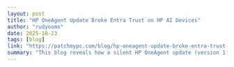 ```yaml
---
layout: post
title: "HP OneAgent Update Broke Entra Trust on HP AI Devices"
author: "rudyooms"
date: 2025-10-23
tags: [blog]
link: "https://patchmypc.com/blog/hp-oneagent-update-broke-entra-trust-on-hp-ai-devices/"
summary: "This blog reveals how a silent HP OneAgent update (version 1.2.50.9581) deleted the MS-Organization-Access certificate, causing devices to disconnect from Entra ID. And yes, it’s as bad as it sound..."
---
```

